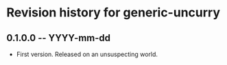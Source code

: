 # Revision history for generic-uncurry

## 0.1.0.0 -- YYYY-mm-dd

* First version. Released on an unsuspecting world.
